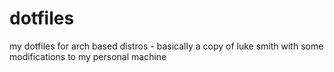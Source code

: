 # dotfiles
my dotfiles for arch based distros - basically a copy of luke smith with some modifications to my personal machine
